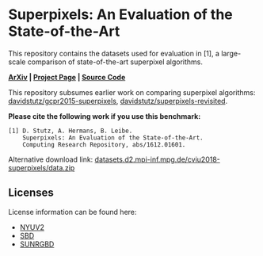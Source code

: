 # Superpixels: An Evaluation of the State-of-the-Art

This repository contains the datasets used for evaluation in [1], 
a large-scale comparison of state-of-the-art superpixel algorithms.

**[ArXiv](https://arxiv.org/abs/1612.01601) | [Project Page](http://davidstutz.de/projects/superpixel-benchmark/) | [Source Code](https://github.com/davidstutz/superpixel-benchmark)**

This repository subsumes earlier work on comparing superpixel algorithms:
[davidstutz/gcpr2015-superpixels](https://github.com/davidstutz/gcpr2015-superpixels), 
[davidstutz/superpixels-revisited](https://github.com/davidstutz/superpixels-revisited).

**Please cite the following work if you use this benchmark:**

    [1] D. Stutz, A. Hermans, B. Leibe.
        Superpixels: An Evaluation of the State-of-the-Art.
        Computing Research Repository, abs/1612.01601.

Alternative download link: [datasets.d2.mpi-inf.mpg.de/cviu2018-superpixels/data.zip](http://datasets.d2.mpi-inf.mpg.de/cviu2018-superpixels/data.zip)

## Licenses

License information can be found here:

* [NYUV2](http://cs.nyu.edu/~silberman/datasets/nyu_depth_v2.html)
* [SBD](http://dags.stanford.edu/projects/scenedataset.html)
* [SUNRGBD](http://rgbd.cs.princeton.edu/)
